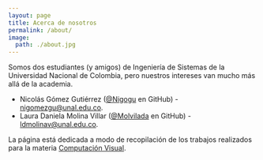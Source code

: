 ```yaml
---
layout: page
title: Acerca de nosotros
permalink: /about/
image:
  path: ./about.jpg
---
```


Somos dos estudiantes (y amigos) de Ingeniería de Sistemas de la Universidad Nacional de Colombia, pero nuestros intereses van mucho más allá de la academia.

- Nicolás Gómez Gutiérrez ([@Nigogu](https://github.com/Nigogu) en GitHub) - nigomezgu@unal.edu.co.
- Laura Daniela Molina Villar ([@Molvilada](https://github.com/Molvilada) en GitHub) - ldmolinav@unal.edu.co.

La página está dedicada a modo de recopilación de los trabajos realizados para la materia [Computación Visual](https://visualcomputing.github.io/).